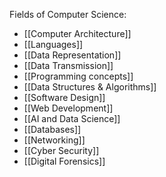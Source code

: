 Fields of Computer Science:
- [[Computer Architecture]]
- [[Languages]]
- [[Data Representation]]
- [[Data Transmission]]
- [[Programming concepts]]
- [[Data Structures & Algorithms]]
- [[Software Design]]
- [[Web Development]]
- [[AI and Data Science]]
- [[Databases]]
- [[Networking]]
- [[Cyber Security]]
- [[Digital Forensics]]